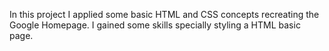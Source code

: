 In this project I applied some basic HTML and CSS concepts recreating the Google Homepage. I gained some skills specially styling a HTML basic page.